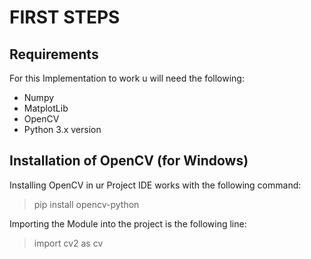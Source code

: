 # FIRST STEPS

## Requirements

For this Implementation to work u will need the following: 
- Numpy
- MatplotLib
- OpenCV 
- Python 3.x version

## Installation of OpenCV (for Windows)

Installing OpenCV in ur Project IDE works with the following command: 
> pip install opencv-python

Importing the Module into the project is the following line:
> import cv2 as cv
